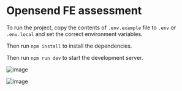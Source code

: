 # Opensend FE assessment

To run the project, copy the contents of `.env.example` file to `.env` or `.env.local` and set the correct environment variables.

Then run `npm install` to install the dependencies.

Then run `npm run dev` to start the development server.

![image](https://github.com/user-attachments/assets/726cd7ec-c5af-417b-8a4a-37d3811724c6)

![image](https://github.com/user-attachments/assets/28214bad-2434-440b-931e-97652b0d1e62)


